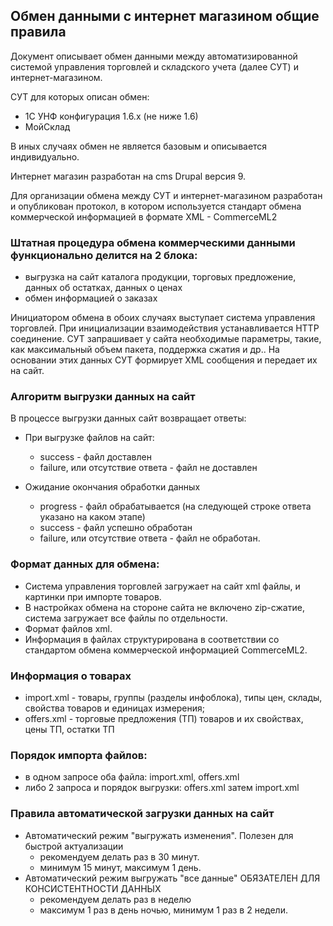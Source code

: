 ## Обмен данными с интернет магазином общие правила
Документ описывает обмен данными между автоматизированной системой управления торговлей и складского учета (далее СУТ) и интернет-магазином.

СУТ для которых описан обмен:
* 1С УНФ конфигурация 1.6.х (не ниже 1.6)
* МойСклад

В иных случаях обмен не является базовым и описывается индивидуально.

Интернет магазин разработан на cms Drupal версия 9.

Для организации обмена между СУТ и интернет-магазином разработан и опубликован протокол, в котором используется стандарт обмена коммерческой информацией в формате XML - CommerceML2

### Штатная процедура обмена коммерческими данными функционально делится на 2 блока:

* выгрузка на сайт каталога продукции, торговых предложение, данных об остатках, данных о ценах
* обмен информацией о заказах

Инициатором обмена в обоих случаях выступает система управления торговлей. При инициализации взаимодействия устанавливается HTTP соединение. СУТ запрашивает у сайта необходимые параметры, такие, как максимальный объем пакета, поддержка сжатия и др.. На основании этих данных СУТ формирует XML сообщения и передает их на сайт.

### Алгоритм выгрузки данных на сайт
В процессе выгрузки данных сайт возвращает ответы:

* При выгрузке файлов на сайт:
  * success - файл доставлен
  * failure, или отсутствие ответа - файл не доставлен

* Ожидание окончания обработки данных
  * progress - файл обрабатывается (на следующей строке ответа указано на каком этапе)
  * success - файл успешно обработан
  * failure, или отсутствие ответа - файл не обработан.
 
### Формат данных для обмена:
* Система управления торговлей загружает на сайт xml файлы, и картинки при импорте товаров.
* В настройках обмена на стороне сайта не включено zip-сжатие, система загружает все файлы по отдельности.
* Формат файлов  xml.
* Информация в файлах структурирована в соответствии со стандартом обмена коммерческой информацией CommerceML2.
 
### Информация о товарах
* import.xml - товары, группы (разделы инфоблока), типы цен, склады, свойства товаров и единицах измерения;
* offers.xml - торговые предложения (ТП) товаров и их свойствах, цены ТП, остатки ТП

### Порядок импорта файлов:
 * в одном запросе оба файла: import.xml, offers.xml
 * либо 2 запроса и порядок выгрузки: offers.xml затем import.xml
 
### Правила автоматической загрузки данных на сайт
* Автоматический режим "выгружать изменения".
Полезен для быстрой актуализации
  * рекомендуем делать раз в 30 минут.
  * минимум 15 минут, максимум 1 день.
* Автоматический режим выгружать "все данные"
ОБЯЗАТЕЛЕН ДЛЯ КОНСИСТЕНТНОСТИ ДАННЫХ
  * рекомендуем делать раз в неделю
  * максимум 1 раз в день ночью, минимум 1 раз в 2 недели.

